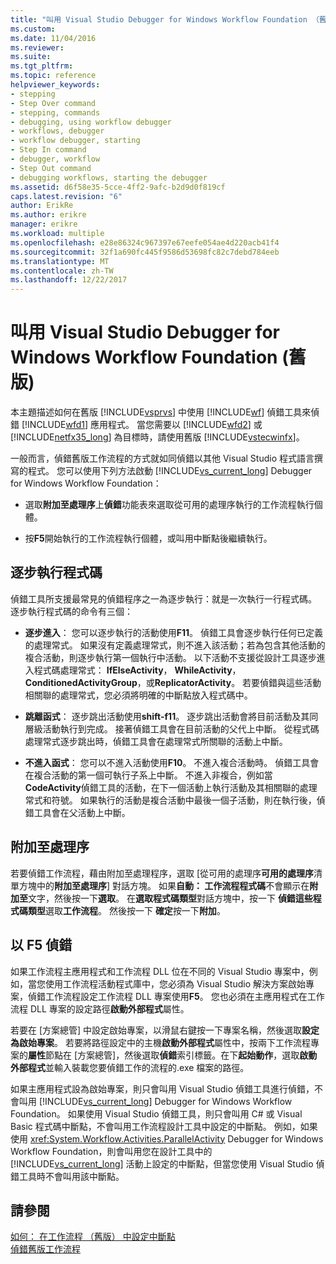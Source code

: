 ```yaml
---
title: "叫用 Visual Studio Debugger for Windows Workflow Foundation （舊版） |Microsoft 文件"
ms.custom: 
ms.date: 11/04/2016
ms.reviewer: 
ms.suite: 
ms.tgt_pltfrm: 
ms.topic: reference
helpviewer_keywords:
- stepping
- Step Over command
- stepping, commands
- debugging, using workflow debugger
- workflows, debugger
- workflow debugger, starting
- Step In command
- debugger, workflow
- Step Out command
- debugging workflows, starting the debugger
ms.assetid: d6f58e35-5cce-4ff2-9afc-b2d9d0f819cf
caps.latest.revision: "6"
author: ErikRe
ms.author: erikre
manager: erikre
ms.workload: multiple
ms.openlocfilehash: e28e86324c967397e67eefe054ae4d220acb41f4
ms.sourcegitcommit: 32f1a690fc445f9586d53698fc82c7debd784eeb
ms.translationtype: MT
ms.contentlocale: zh-TW
ms.lasthandoff: 12/22/2017
---
```

# <a name="invoking-the-visual-studio-debugger-for-windows-workflow-foundation-legacy"></a>叫用 Visual Studio Debugger for Windows Workflow Foundation (舊版)
本主題描述如何在舊版 [!INCLUDE[vsprvs](../code-quality/includes/vsprvs_md.md)] 中使用 [!INCLUDE[wf](../workflow-designer/includes/wf_md.md)] 偵錯工具來偵錯 [!INCLUDE[wfd1](../workflow-designer/includes/wfd1_md.md)] 應用程式。 當您需要以 [!INCLUDE[wfd2](../workflow-designer/includes/wfd2_md.md)] 或 [!INCLUDE[netfx35_long](../workflow-designer/includes/netfx35_long_md.md)] 為目標時，請使用舊版 [!INCLUDE[vstecwinfx](../workflow-designer/includes/vstecwinfx_md.md)]。  
  
 一般而言，偵錯舊版工作流程的方式就如同偵錯以其他 Visual Studio 程式語言撰寫的程式。 您可以使用下列方法啟動 [!INCLUDE[vs_current_long](../misc/includes/vs_current_long_md.md)] Debugger for Windows Workflow Foundation：  
  
-   選取**附加至處理序**上**偵錯**功能表來選取從可用的處理序執行的工作流程執行個體。  
  
-   按**F5**開始執行的工作流程執行個體，或叫用中斷點後繼續執行。  
  
## <a name="stepping-through-code"></a>逐步執行程式碼  
 偵錯工具所支援最常見的偵錯程序之一為逐步執行：就是一次執行一行程式碼。 逐步執行程式碼的命令有三個：  
  
-   **逐步進入**： 您可以逐步執行的活動使用**F11**。 偵錯工具會逐步執行任何已定義的處理常式。 如果沒有定義處理常式，則不進入該活動；若為包含其他活動的複合活動，則逐步執行第一個執行中活動。 以下活動不支援從設計工具逐步進入程式碼處理常式： **IfElseActivity**， **WhileActivity**， **ConditionedActivityGroup**，或**ReplicatorActivity**。 若要偵錯與這些活動相關聯的處理常式，您必須將明確的中斷點放入程式碼中。  
  
-   **跳離函式**： 逐步跳出活動使用**shift-f11**。 逐步跳出活動會將目前活動及其同層級活動執行到完成。 接著偵錯工具會在目前活動的父代上中斷。 從程式碼處理常式逐步跳出時，偵錯工具會在處理常式所關聯的活動上中斷。  
  
-   **不進入函式**： 您可以不進入活動使用**F10**。 不進入複合活動時。 偵錯工具會在複合活動的第一個可執行子系上中斷。 不進入非複合，例如當**CodeActivity**偵錯工具的活動，在下一個活動上執行活動及其相關聯的處理常式和符號。 如果執行的活動是複合活動中最後一個子活動，則在執行後，偵錯工具會在父活動上中斷。  
  
## <a name="attaching-to-a-process"></a>附加至處理序  
 若要偵錯工作流程，藉由附加至處理程序，選取 [從可用的處理序**可用的處理序**清單方塊中的**附加至處理序**] 對話方塊。 如果**自動： 工作流程程式碼**不會顯示在**附加至**文字，然後按一下**選取**。 在**選取程式碼類型**對話方塊中，按一下 **偵錯這些程式碼類型**選取**工作流程**。 然後按一下 **確定**按一下**附加**。  
  
## <a name="debugging-with-f5"></a>以 F5 偵錯  
 如果工作流程主應用程式和工作流程 DLL 位在不同的 Visual Studio 專案中，例如，當您使用工作流程活動程式庫中，您必須為 Visual Studio 解決方案啟始專案，偵錯工作流程設定工作流程 DLL 專案使用**F5**。 您也必須在主應用程式在工作流程 DLL 專案的設定路徑**啟動外部程式**屬性。  
  
 若要在 [方案總管] 中設定啟始專案，以滑鼠右鍵按一下專案名稱，然後選取**設定為啟始專案**。 若要將路徑設定中的主機**啟動外部程式**屬性中，按兩下工作流程專案的**屬性**節點在 [方案總管]，然後選取**偵錯**索引標籤。在下**起始動作**，選取**啟動外部程式**並輸入裝載您要偵錯工作的流程的.exe 檔案的路徑。  
  
 如果主應用程式設為啟始專案，則只會叫用 Visual Studio 偵錯工具進行偵錯，不會叫用 [!INCLUDE[vs_current_long](../misc/includes/vs_current_long_md.md)] Debugger for Windows Workflow Foundation。 如果使用 Visual Studio 偵錯工具，則只會叫用 C# 或 Visual Basic 程式碼中斷點，不會叫用工作流程設計工具中設定的中斷點。 例如，如果使用 <xref:System.Workflow.Activities.ParallelActivity> Debugger for Windows Workflow Foundation，則會叫用您在設計工具中的 [!INCLUDE[vs_current_long](../misc/includes/vs_current_long_md.md)] 活動上設定的中斷點，但當您使用 Visual Studio 偵錯工具時不會叫用該中斷點。  
  
## <a name="see-also"></a>請參閱  
 [如何： 在工作流程 （舊版） 中設定中斷點](../workflow-designer/how-to-set-breakpoints-in-workflows-legacy.md)   
 [偵錯舊版工作流程](../workflow-designer/debugging-legacy-workflows.md)